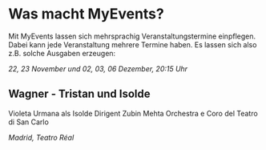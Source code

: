 # Was macht MyEvents? #

Mit MyEvents lassen sich mehrsprachig Veranstaltungstermine einpflegen.
Dabei kann jede Veranstaltung mehrere Termine haben. Es lassen sich also z.B. solche Ausgaben erzeugen:


*22, 23 November und 02, 03, 06 Dezember, 20:15 Uhr*

## Wagner - Tristan und Isolde ##

Violeta Urmana als Isolde
Dirigent Zubin Mehta
Orchestra e Coro del Teatro di San Carlo

*Madrid, Teatro Réal*